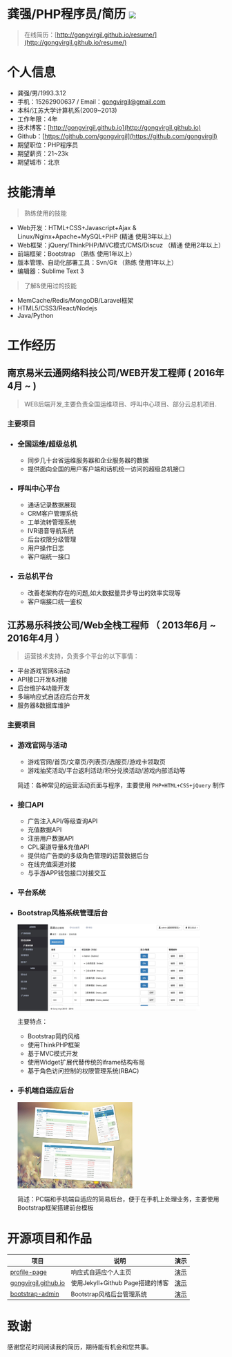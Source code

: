 # 龚强/PHP程序员/简历 [![](https://img.shields.io/badge/download-pdf-green.svg)][D1]

> 在线简历：[http://gongvirgil.github.io/resume/](http://gongvirgil.github.io/resume/)

# 个人信息

- 龚强/男/1993.3.12
- 手机：15262900637 / Email：gongvirgil@gmail.com
- 本科/江苏大学计算机系(2009~2013)
- 工作年限：4年
- 技术博客：[http://gongvirgil.github.io](http://gongvirgil.github.io)
- Github：[https://github.com/gongvirgil](https://github.com/gongvirgil)
- 期望职位：PHP程序员
- 期望薪资：21~23k
- 期望城市：北京


# 技能清单

> 熟练使用的技能

- Web开发：HTML+CSS+Javascript+Ajax & Linux/Nginx+Apache+MySQL+PHP (精通 使用3年以上)
- Web框架：jQuery/ThinkPHP/MVC模式/CMS/Discuz （精通 使用2年以上）
- 前端框架：Bootstrap （熟练 使用1年以上）
- 版本管理、自动化部署工具：Svn/Git （熟练 使用1年以上）
- 编辑器：Sublime Text 3

> 了解&使用过的技能

- MemCache/Redis/MongoDB/Laravel框架
- HTML5/CSS3/React/Nodejs
- Java/Python


# 工作经历

## 南京易米云通网络科技公司/WEB开发工程师	  ( 2016年4月 ~ )

> WEB后端开发,主要负责全国运维项目、呼叫中心项目、部分云总机项目.

### 主要项目

- ### 全国运维/超级总机

	- 同步几十台省运维服务器和企业服务器的数据
	- 提供面向全国的用户客户端和话机统一访问的超级总机接口

- ### 呼叫中心平台

	- 通话记录数据展现
	- CRM客户管理系统
	- 工单流转管理系统
	- IVR语音导航系统
	- 后台权限分级管理
	- 用户操作日志
	- 客户端统一接口

- ### 云总机平台

	- 改善老架构存在的问题,如大数据量异步导出的效率实现等
	- 客户端接口统一鉴权

## 江苏易乐科技公司/Web全栈工程师 （ 2013年6月 ~ 2016年4月 ）

> 运营技术支持，负责多个平台的以下事情：

- 平台游戏官网&活动
- API接口开发&对接
- 后台维护&功能开发
- 多端响应式自适应后台开发
- 服务器&数据库维护


### 主要项目

- ### 游戏官网与活动

	- 游戏官网/首页/文章页/列表页/选服页/游戏卡领取页
	- 游戏抽奖活动/平台返利活动/积分兑换活动/游戏内部活动等

	简述：各种常见的运营活动页面与程序，主要使用 `PHP+HTML+CSS+jQuery` 制作

- ### 接口API

	- 广告注入API/等级查询API
	- 充值数据API
	- 注册用户数据API
	- CPL渠道导量&充值API
	- 提供给广告商的多级角色管理的运营数据后台
	- 在线充值渠道对接
	- 与手游APP钱包接口对接交互

- ### 平台系统

- ### Bootstrap风格系统管理后台

	<img src="./images/profile-pic-admin.jpg" height="200" title="Bootstrap风格系统管理后台" alt="Bootstrap风格系统管理后台.jpg" align="center" />

	主要特点：

	- Bootstrap简约风格
	- 使用ThinkPHP框架
	- 基于MVC模式开发
	- 使用Widget扩展代替传统的iframe结构布局
	- 基于角色访问控制的权限管理系统(RBAC)

- ### 手机端自适应后台

	<img src="./images/profile-pic-wap.jpg" height="200" title="多端响应式自适应后台" alt="多端响应式自适应后台.jpg" align="center" />

	简述：PC端和手机端自适应的简易后台，便于在手机上处理业务，主要使用Bootstrap框架搭建前台模板


# 开源项目和作品

项目|说明|演示
---|---|---
[profile-page][P1]|响应式自适应个人主页|[演示][S1]
[gongvirgil.github.io][P2]|使用Jekyll+Github Page搭建的博客|[演示][S2]
[bootstrap-admin][P3]|Bootstrap风格后台管理系统|[演示][S3]


# 致谢 

感谢您花时间阅读我的简历，期待能有机会和您共事。

[D1]: https://gongvirgil.github.io/resume/GongQiang_PHPer_Resume.pdf "PDF简历下载"

[P1]: https://github.com/gongvirgil/profile "profile"
[P2]: https://github.com/gongvirgil/gongvirgil.github.io "gongvirgil.github.io"
[P3]: https://github.com/gongvirgil/bootstrap-admin "bootstrap-admin"

[S1]: http://gongvirgil.github.io/profile/index-ch.html "个人主页"
[S2]: http://gongvirgil.github.io/ "莫离君的博客"
[S3]: http://ppmoli.esy.es/admin/ "后台管理系统"

